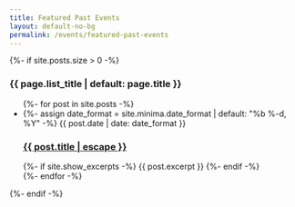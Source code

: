```yaml
---
title: Featured Past Events
layout:	default-no-bg
permalink: /events/featured-past-events
---
```


{%- if site.posts.size > 0 -%}
<h3 class="post-list-heading no-bg">{{ page.list_title | default: page.title }}</h3>
<ul class="post-list">
  {%- for post in site.posts -%}
    <li>
        {%- assign date_format = site.minima.date_format | default: "%b %-d, %Y" -%}
	    <span class="post-meta">{{ post.date | date: date_format }}</span>
	          <h3>
		          <a class="post-link" href="{{ post.url | relative_url }}">
			            {{ post.title | escape }}
				            </a>
					          </h3>
						      {%- if site.show_excerpts -%}
						            {{ post.excerpt }}
							        {%- endif -%}
								  </li>
								    {%- endfor -%}
								    </ul>
								    {%- endif -%}
								    